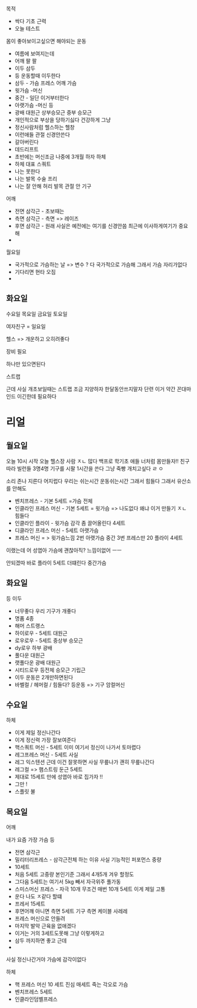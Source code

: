 
목적 
- 싹다 
기초 근력 
- 오늘 테스트 

몸이 좋아보이고싶으면 해야되는 운동
- 여름에 보여지는데 
- 어깨 팔 
팔
- 이두 삼두 
- 등 운동할때 이두한다
- 삼두 - 가슴 프레스 어깨 
가슴 
- 윗가슴 -머신 
- 중간 - 일단 이거부터한다 
- 아랫가슴 -머신 
등 
- 광배 대원근 상부승모근 중부 승모근 
- 개인적으로 부상을 당하기싫다 건강하게 그냥 
- 정신사람처럼 헬스하는 헬창
- 이런애들 관절 신경안쓴다
- 갈아버린다
- 데드리프트 
- 초반에는 머신조금 나중에 3개월 하자 
하체 
- 하체 대표 스쿼트 
- 나는 못한다 
- 나는 발목 수술 프리 
- 나는 잘 안해 허리 발목 관절 안  기구 

어깨 
- 전면 삼각근 - 초보때는 
- 측면 삼각근 - 측면 => 레이즈
- 후면 삼각근 - 원래 사실은 예전에는 여기를 신경안씀 최근에 이사하게여기가 중요해
- 
월요일
- 국가적으로 가슴하는 날 => 변수 ? 다 국가적으로 가슴해 그래서 가슴 자리가없다
- 기다리면 현타 오짐
- 
화요일
- 
수요일
목요일
금요일
토요일


여자친구 = 일요일 

헬스 => 개운하고 오히려좋다


장비 필요

하나만 있으면된다

스트랩

근데
사실
개초보일때는
스트랩
조금 지양하자
한달동안쓰지말자
단련
이거 약간 꼰대마인드 이긴한데
필요하다

# 리얼 

## 월요일
오늘 10시 시작 
오늘 헬스장 사람 ㅈㄴ 많다 백프로 학기초 애들 너처럼 몸만들자!! 친구 따라
빌런들 
3명4명
기구를 시팔 1시간을 쓴다
그냥 죽빵 개치고싶다
ㄹ ㅇ 

소리 존나 지른다
어지럽다
우리는 
쉬는시간
운동쉬는시간
그래서 힘들다
그래서 유산소를 안해도 

- 벤치프레스 - 기본 5세트 =가슴 전체 
- 인클라인 프레스 머신 - 기본 5세트  = 윗가슴 => 나도없다 왜냐 이거 만들기 ㅈㄴ 힘들다
- 인클라인 플라이 - 윗가슴 감각 좀 끌어올린다 4세트 
- 디클라인 프레스 머신 - 5세트 아랫가슴
- 프레스 머신 = > 윗가슴느낌 2번 아랫가슴 중간 3번 
프레스만 20 플라이 4세트 

이랬는데
어 성엽아 가슴에 괜찮아직? 느낌이없어 ㅡㅡ

안되겠따
바로 플라이 5세트 더떄린다 
중간가슴 

## 화요일 

등 이두

- 너무좋다 우리 기구가 개좋다 
- 명품 4종
- 해머 스트랭스 
- 하이로우 - 5세트 대원근
- 로우로우 - 5세트  중상부 승모근 
- dy로우 하부 광배 
- 풀다운 대원근 
- 랫풀다운  광배 대원근 
- 시티드로우  등전체 승모근 기립근 
- 이두 운동은 2개만하면된다
- 바벨컬 / 헤머컬 / 힘들다? 등운동 => 기구 암컬머신 

## 수요일 

하체 
- 이게 제일 정신나간다
- 이게 정신력 가장 잘보여준다
- 핵스쿼트 머신 - 5세트 이미 여기서 정신이 나가서 토마렵다 
- 레그프레스 머신 - 5세트 사실 
- 레그 익스텐션 근데 이건 잘못하면 사실 무릎나가 괜히 무릎나간다 
- 레그컬 => 햄스트링 둔근 5세트 
- 제대로 15세트 만에 성엽아 바로 집가자 !! 
- 그만 ! 
- 스플릿 불

## 목요일

어깨

내가 요즘 가장 
가슴 등 
- 전면 삼각근 
- 밀리터리프레스 - 삼각근전체 하는 이유 사실 기능적인 퍼포먼스 중량
- 10세트
-  처음 5세트 고중량 본인기준 그래서 4개5개 겨우 할정도 
- 그다음 5세트는 여기서 5kg 빼서 자극위주 풀가동 
- 스미스머신 프레스 - 자극 10개 무조건 매번 10개 5세트 이게 제일 고통
- 운다 나도 ㅈ같다 할떄
- 프레서 15세트
- 후면어꺠 아니면 측면 5세트 기구 측면 케이블 사레레 
- 프레스 머신으로 안들려
- 마지막 발악 근육을 없애겠다 
- 이거는 거의 3세트도못해 그냥 이렇게하고
- 삼두 까지하면 좋고 근데 
- 


사실 정신나간거야 가슴에 감각이없다



하체
- 핵 프레스 머신 10 세트 진심 매세트 죽는 각오로 
가슴
- 벤치프레스 5세트 
- 인클라인덤벨프레스

 



